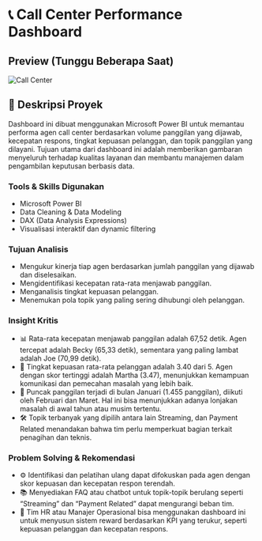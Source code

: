 # 📞 Call Center Performance Dashboard

## Preview (Tunggu Beberapa Saat)
![Call Center](https://github.com/user-attachments/assets/a8e66102-7ae2-49c1-b9e8-ba47e03d4f2e)


## 📌 Deskripsi Proyek
Dashboard ini dibuat menggunakan Microsoft Power BI untuk memantau performa agen call center berdasarkan volume panggilan yang dijawab, kecepatan respons, tingkat kepuasan pelanggan, dan topik panggilan yang dilayani. Tujuan utama dari dashboard ini adalah memberikan gambaran menyeluruh terhadap kualitas layanan dan membantu manajemen dalam pengambilan keputusan berbasis data.


### Tools & Skills Digunakan
- Microsoft Power BI
- Data Cleaning & Data Modeling
- DAX (Data Analysis Expressions)
- Visualisasi interaktif dan dynamic filtering


### Tujuan Analisis
- Mengukur kinerja tiap agen berdasarkan jumlah panggilan yang dijawab dan diselesaikan.
- Mengidentifikasi kecepatan rata-rata menjawab panggilan.
- Menganalisis tingkat kepuasan pelanggan.
- Menemukan pola topik yang paling sering dihubungi oleh pelanggan.

### Insight Kritis
- 📊 Rata-rata kecepatan menjawab panggilan adalah 67,52 detik. Agen tercepat adalah Becky (65,33 detik), sementara yang paling lambat adalah Joe (70,99 detik).
- 🌟 Tingkat kepuasan rata-rata pelanggan adalah 3.40 dari 5. Agen dengan skor tertinggi adalah Martha (3.47), menunjukkan kemampuan komunikasi dan pemecahan masalah yang lebih baik.
- 📅 Puncak panggilan terjadi di bulan Januari (1.455 panggilan), diikuti oleh Februari dan Maret. Hal ini bisa menunjukkan adanya lonjakan masalah di awal tahun atau musim tertentu.
- 🛠️ Topik terbanyak yang dipilih antara lain Streaming, dan Payment Related menandakan bahwa tim perlu memperkuat bagian terkait penagihan dan teknis.

### Problem Solving & Rekomendasi
- ⚙️ Identifikasi dan pelatihan ulang dapat difokuskan pada agen dengan skor kepuasan dan kecepatan respon terendah.
- 📚 Menyediakan FAQ atau chatbot untuk topik-topik berulang seperti “Streaming” dan “Payment Related” dapat mengurangi beban tim.
- 🎯 Tim HR atau Manajer Operasional bisa menggunakan dashboard ini untuk menyusun sistem reward berdasarkan KPI yang terukur, seperti kepuasan pelanggan dan kecepatan respons.

